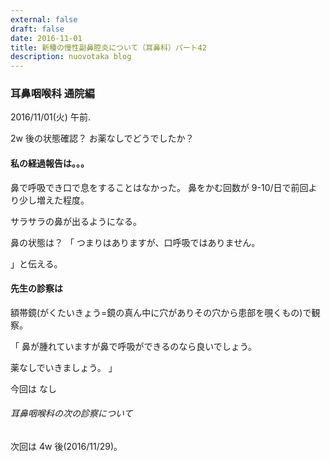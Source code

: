 ```yaml
---
external: false
draft: false
date: 2016-11-01
title: 新種の慢性副鼻腔炎について（耳鼻科）パート42
description: nuovotaka blog
---
```


### 耳鼻咽喉科 通院編

2016/11/01(火) 午前.

2w 後の状態確認？
お薬なしでどうでしたか？

#### 私の経過報告は。。。

鼻で呼吸でき口で息をすることはなかった。
鼻をかむ回数が 9-10/日で前回より少し増えた程度。

サラサラの鼻が出るようになる。

鼻の状態は？
「
つまりはありますが、口呼吸ではありません。

」と伝える。

#### 先生の診察は

額帯鏡(がくたいきょう=鏡の真ん中に穴がありその穴から患部を覗くもの)で観察。

「
鼻が腫れていますが鼻で呼吸ができるのなら良いでしょう。

薬なしでいきましょう。
」

今回は
なし

###### 耳鼻咽喉科の次の診察について

次回は 4w 後(2016/11/29)。
